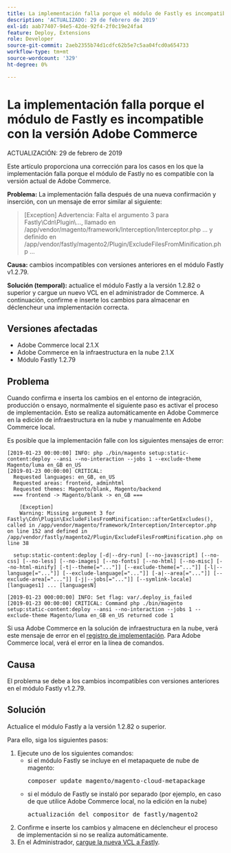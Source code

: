 ```yaml
---
title: La implementación falla porque el módulo de Fastly es incompatible con la versión Adobe Commerce
description: 'ACTUALIZADO: 29 de febrero de 2019'
exl-id: aab77407-94e5-42de-92f4-2f0c19e24fa4
feature: Deploy, Extensions
role: Developer
source-git-commit: 2aeb2355b74d1cdfc62b5e7c5aa04fcd0a654733
workflow-type: tm+mt
source-wordcount: '329'
ht-degree: 0%

---
```


# La implementación falla porque el módulo de Fastly es incompatible con la versión Adobe Commerce

ACTUALIZACIÓN: 29 de febrero de 2019

Este artículo proporciona una corrección para los casos en los que la implementación falla porque el módulo de Fastly no es compatible con la versión actual de Adobe Commerce.

**Problema:** La implementación falla después de una nueva confirmación y inserción, con un mensaje de error similar al siguiente:

>\[Exception\] Advertencia: Falta el argumento 3 para Fastly\\Cdn\\Plugin\\..., llamado en /app/vendor/magento/framework/Interception/Interceptor.php ... y definido en /app/vendor/fastly/magento2/Plugin/ExcludeFilesFromMinification.php ...

**Causa:** cambios incompatibles con versiones anteriores en el módulo Fastly v1.2.79.

**Solución (temporal):** actualice el módulo Fastly a la versión 1.2.82 o superior y cargue un nuevo VCL en el administrador de Commerce. A continuación, confirme e inserte los cambios para almacenar en déclencheur una implementación correcta.

## Versiones afectadas

* Adobe Commerce local 2.1.X
* Adobe Commerce en la infraestructura en la nube 2.1.X
* Módulo Fastly 1.2.79

## Problema

Cuando confirma e inserta los cambios en el entorno de integración, producción o ensayo, normalmente el siguiente paso es activar el proceso de implementación. Esto se realiza automáticamente en Adobe Commerce en la edición de infraestructura en la nube y manualmente en Adobe Commerce local.

Es posible que la implementación falle con los siguientes mensajes de error:

```
[2019-01-23 00:00:00] INFO: php ./bin/magento setup:static-content:deploy --ansi --no-interaction --jobs 1 --exclude-theme Magento/luma en_GB en_US
[2019-01-23 00:00:00] CRITICAL:
  Requested languages: en_GB, en_US
  Requested areas: frontend, adminhtml
  Requested themes: Magento/blank, Magento/backend
  === frontend -> Magento/blank -> en_GB ===

    [Exception]
    Warning: Missing argument 3 for Fastly\Cdn\Plugin\ExcludeFilesFromMinification::afterGetExcludes(), called in /app/vendor/magento/framework/Interception/Interceptor.php on line 152 and defined in /app/vendor/fastly/magento2/Plugin/ExcludeFilesFromMinification.php on line 38

  setup:static-content:deploy [-d|--dry-run] [--no-javascript] [--no-css] [--no-less] [--no-images] [--no-fonts] [--no-html] [--no-misc] [--no-html-minify] [-t|--theme[="..."]] [--exclude-theme[="..."]] [-l|--language[="..."]] [--exclude-language[="..."]] [-a|--area[="..."]] [--exclude-area[="..."]] [-j|--jobs[="..."]] [--symlink-locale] [languages1] ... [languagesN]

[2019-01-23 000:00:00] INFO: Set flag: var/.deploy_is_failed
[2019-01-23 00:00:00] CRITICAL: Command php ./bin/magento setup:static-content:deploy --ansi --no-interaction --jobs 1 --exclude-theme Magento/luma en_GB en_US returned code 1
```

Si usa Adobe Commerce en la solución de infraestructura en la nube, verá este mensaje de error en el [registro de implementación](https://experienceleague.adobe.com/en/docs/commerce-cloud-service/user-guide/develop/test/log-locations). Para Adobe Commerce local, verá el error en la línea de comandos.

## Causa

El problema se debe a los cambios incompatibles con versiones anteriores en el módulo Fastly v1.2.79.

## Solución

Actualice el módulo Fastly a la versión 1.2.82 o superior.

Para ello, siga los siguientes pasos:

1. Ejecute uno de los siguientes comandos:
   * si el módulo Fastly se incluye en el metapaquete de nube de magento:    <pre>composer update magento/magento-cloud-metapackage</pre>
   * si el módulo de Fastly se instaló por separado (por ejemplo, en caso de que utilice Adobe Commerce local, no la edición en la nube) <pre>actualización del compositor de fastly/magento2</pre>
1. Confirme e inserte los cambios y almacene en déclencheur el proceso de implementación si no se realiza automáticamente.
1. En el Administrador, [cargue la nueva VCL a Fastly](https://experienceleague.adobe.com/en/docs/commerce-cloud-service/user-guide/cdn/setup-fastly/fastly-configuration#upload-vcl-snippets).

